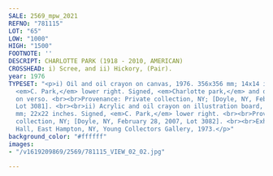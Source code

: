 ```yaml
---
SALE: 2569_mpw_2021
REFNO: "781115"
LOT: "65"
LOW: "1000"
HIGH: "1500"
FOOTNOTE: ''
DESCRIPT: CHARLOTTE PARK (1918 - 2010, AMERICAN)
CROSSHEAD: i) Scree, and ii) Hickory, (Pair).
year: 1976
TYPESET: "<p>i) Oil and oil crayon on canvas, 1976. 356x356 mm; 14x14 inches. Signed,
  <em>C. Park,</em> lower right. Signed, <em>Charlotte park,</em> and dated, <em>76,</em>
  on verso. <br><br>Provenance: Private collection, NY; [Doyle, NY, February 28, 2007,
  Lot 3081]. <br><br>ii) Acrylic and oil crayon on illustration board, 1972. 560x560
  mm; 22x22 inches. Signed, <em>C. Park,</em> lower right. <br><br>Provenance: Private
  collection, NY; [Doyle, NY, February 28, 2007, Lot 3082]. <br><br>Exhibited: Guild
  Hall, East Hampton, NY, Young Collectors Gallery, 1973.</p>"
background_color: "#ffffff"
images:
- "/v1619209869/2569/781115_VIEW_02_02.jpg"

---
```


